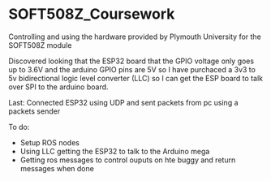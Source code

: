 # SOFT508Z_Coursework
Controlling and using the hardware provided by Plymouth University for the SOFT508Z module

Discovered looking that the ESP32 board that the GPIO voltage only goes up to 3.6V and the arduino GPIO pins are 5V so I have purchaced a 3v3 to 5v bidirectional logic level converter (LLC) so I can get the ESP board to talk over SPI to the arduino board. 

Last: Connected ESP32 using UDP and sent packets from pc using a packets sender

To do:

- Setup ROS nodes
- Using LLC getting the ESP32 to talk to the Arduino mega
- Getting ros messages to control ouputs on hte buggy and return messages when done
